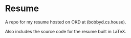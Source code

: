 # Resume


A repo for my resume hosted on OKD at (bobbyd.cs.house).

Also includes the source code for the resume built in LaTeX.
